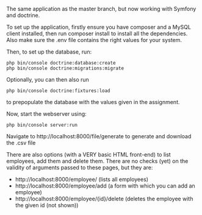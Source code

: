 The same application as the master branch, but now working with Symfony and doctrine.

To set up the application, firstly ensure you have composer and a MySQL client installed, then run composer install to install all the dependencies.
Also make sure the .env file contains the right values for your system.

Then, to set up the database, run:
```
php bin/console doctrine:database:create
php bin/console doctrine:migrations:migrate
```

Optionally, you can then also run
```
php bin/console doctrine:fixtures:load
```
to prepopulate the database with the values given in the assignment.

Now, start the webserver using:
```
php bin/console server:run
```

Navigate to http://localhost:8000/file/generate to generate and download the .csv file

There are also options (with a VERY basic HTML front-end) to list employees, add them and delete them.
There are no checks (yet) on the validity of arguments passed to these pages, but they are:
- http://localhost:8000/employee/ (lists all employees)
- http://localhost:8000/employee/add (a form with which you can add an employee)
- http://localhost:8000/employee/{id}/delete (deletes the employee with the given id (not shown))

